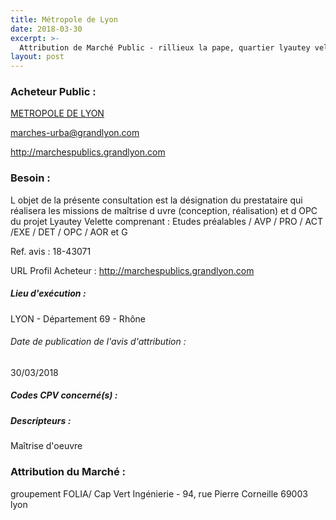 ```yaml
---
title: Métropole de Lyon
date: 2018-03-30
excerpt: >-
  Attribution de Marché Public - rillieux la pape, quartier lyautey velette : requalification des espaces publics d'infrastructures . mission de maitrise d'oeuvre ( conception /réalisation ) et opc
layout: post
---
```


### Acheteur Public : 
<a href="/acheteur-32/siren-200046977"> METROPOLE DE LYON</a><br/>



marches-urba@grandlyon.com


http://marchespublics.grandlyon.com
### Besoin :

L objet de la présente consultation est la désignation du prestataire qui réalisera les missions de maîtrise d uvre (conception, réalisation) et d OPC du projet Lyautey Velette comprenant : Etudes préalables / AVP / PRO / ACT /EXE / DET / OPC / AOR et G

Ref. avis : 18-43071

URL Profil Acheteur : http://marchespublics.grandlyon.com

##### Lieu d'exécution :

LYON - Département 69 - Rhône

###### Date de publication de l'avis d'attribution : 
30/03/2018

##### Codes CPV concerné(s) :

##### Descripteurs :
Maîtrise d'oeuvre <br/>

### Attribution du Marché :
groupement FOLIA/ Cap Vert Ingénierie - 94, rue Pierre Corneille 69003 lyon <br/>
